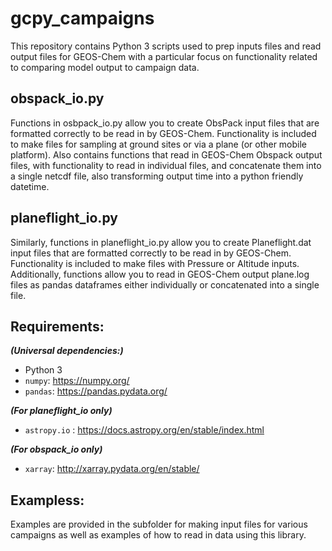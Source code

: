 # gcpy_campaigns
This repository contains Python 3 scripts used to prep inputs files and read output files for GEOS-Chem with a particular focus on functionality related to comparing model output to campaign data.

## obspack_io.py
Functions in osbpack_io.py allow you to create ObsPack input files that are formatted correctly to be read in by GEOS-Chem. Functionality is included to make files for sampling at ground sites or via a plane (or other mobile platform). Also contains functions that read in GEOS-Chem Obspack output files, with functionality to read in individual files, and concatenate them into a single netcdf file, also transforming output time into a python friendly datetime. 

## planeflight_io.py
Similarly, functions in planeflight_io.py allow you to create Planeflight.dat input files that are formatted correctly to be read in by GEOS-Chem. Functionality is included to make files with Pressure or Altitude inputs. Additionally, functions allow you to read in GEOS-Chem output plane.log files as pandas dataframes either individually or concatenated into a single file. 

## Requirements:
***(Universal dependencies:)*** 
* Python 3
* `numpy`: https://numpy.org/
* `pandas`: https://pandas.pydata.org/

***(For planeflight_io only)***
* `astropy.io` : https://docs.astropy.org/en/stable/index.html

***(For obspack_io only)***
* `xarray`: http://xarray.pydata.org/en/stable/


## Exampless:
Examples are provided in the subfolder for making input files for various campaigns as well as examples of how to read in data using this library. 
